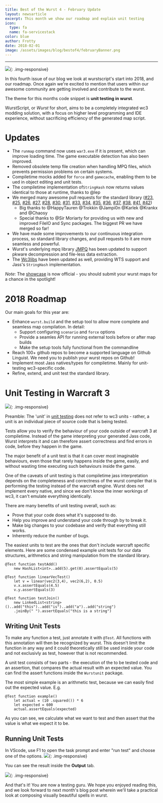 ```yaml
---
title: Best of the Wurst 4 - February Update
layout: newsarticle
excerpt: This month we show our roadmap and explain unit testing
icon:
  type: fa
  name: fa-servicestack
color: blue
author: Frotty
date: 2018-02-01
image: /assets/images/blog/bestof4/februaryBanner.png
---
```

------

![](/assets/images/blog/bestof4/februaryBanner.png){: .img-responsive}

In this fourth issue of our blog we look at wurstscript's start into 2018, and our roadmap. Once again we're excited to mention that users within our awesome community are getting involved and contribute to the wurst.

The theme for this months code snippet is **unit testing in wurst**.

WurstScript, or *Wurst* for short, aims to be a completely integrated wc3 modding solution, with a focus on higher level programming and IDE experience, without sacrificing efficiency of the generated map script.


Updates
===

* The `runmap` command now uses `war3.exe` if it is present, which can improve loading time. The game executable detection has also been improved.
* Removed obsolete temp file creation when handling MPQ files, which prevents permission problems on certain systems.
* Compiletime mocks added for `force` and `gamecache`, enabling them to be ued in object editing and unit tests.
* The compiletime implementation of`StringHash` now returns values identical to those at runtime, thanks to @lep
* We merged many awesome pull requests for the standard library ([#23](https://github.com/wurstscript/WurstStdlib2/pull/23), [#25](https://github.com/wurstscript/WurstStdlib2/pull/25), [#26](https://github.com/wurstscript/WurstStdlib2/pull/26), [#27](https://github.com/wurstscript/WurstStdlib2/pull/27), [#28](https://github.com/wurstscript/WurstStdlib2/pull/28), [#30](https://github.com/wurstscript/WurstStdlib2/pull/30), [#31](https://github.com/wurstscript/WurstStdlib2/pull/31), [#33](https://github.com/wurstscript/WurstStdlib2/pull/33), [#34](https://github.com/wurstscript/WurstStdlib2/pull/34), [#35](https://github.com/wurstscript/WurstStdlib2/pull/35), [#36](https://github.com/wurstscript/WurstStdlib2/pull/36), [#37](https://github.com/wurstscript/WurstStdlib2/pull/37), [#38](https://github.com/wurstscript/WurstStdlib2/pull/38), [#41](https://github.com/wurstscript/WurstStdlib2/pull/41), [#42](https://github.com/wurstscript/WurstStdlib2/pull/42))
    * Big thanks to @HappyTauren @Trokkin @Jampi0n @Karlek @Krankx and @Chaosy
    * Special thanks to @Sir Moriarty for providing us with new and improved FileIO and Sync packages. The biggest PR we have merged so far!
* We have made some improvements to our continuous integration process, so standard library changes, and pull requests to it are more seamless and powerful.
* Wurst's underlying mpq library [JMPQ](https://github.com/inwc3/JMPQ3) has been updated to support pkware decompression and file-less data extraction.
* The [Wc3libs](https://github.com/inwc3/wc3libs) have been updated as well, providing WTS support and Jass's `StringHash` implementation.

*Note*: The [showcase](https://wurstlang.org/showcase.html) is now official - you should submit your wurst maps for a chance in the spotlight!


2018 Roadmap
===

Our main goals for this year are:

* Enhance `wurst.build` and the setup tool to allow more complete and seamless map compilation. In detail:
    * Support configuring `scenario` and `force` options
    * Provide a seamles API for running external tools before or after map builds
    * Make the setup tools fully functional from the commandline
* Reach 100+ github repos to become a supported language on Github Linguist. We need you to publish your wurst repos on Github!
* Implement most Jass natives/types for compiletime. Mainly for unit-testing wc3-specific code.
* Refine, extend, and unit test the standard library.


Unit Testing in Warcraft 3
===
![](/assets/images/blog/bestof4/unitTestsBanner.png){: .img-responsive}

Preamble: The 'unit' in [unit testing](https://en.wikipedia.org/wiki/Unit_testing) does not refer to wc3 units - rather, a unit is an individual piece of source code that is being tested.

Tests allow you to verify the behaviour of your code outside of warcraft 3 at compiletime. Instead of the game interpreting your generated Jass code, Wurst interprets it and can therefore assert correctness and find errors in code, before they happen in the game.

The major benefit of a unit test is that it can cover most imaginable behaviours, even those that rarely happens inside the game, easily, and without wasting time executing such behaviours inside the game.

One of the caveats of unit testing is that compiletime jass interpretation depends on the completeness and correctness of the wurst compiler that is performing the testing instead of the warcraft engine. Wurst does not implement every native, and since we don't know the inner workings of wc3, it can't emulate everything identically.

There are many benefits of unit testing overall, such as:
* Prove that your code does what it's supposed to do.
* Help you improve and understand your code through by to break it.
* Make big changes to your codebase and verify that everything still works.
* Inherently reduce the number of bugs.

The easiest units to test are the ones that don't include warcraft specific elements. Here are some condensed example unit tests for our data structures, arithmetics and string manipulation from the standard library.

```wurst
@Test function testAdd()
	new HashList<int>..add(5).get(0).assertEquals(5)

@Test function linearVecTest()
	let v = linear(vec2(3,4), vec2(6,2), 0.5)
	v.x.assertEquals(4.5)
	v.y.assertEquals(3)

@Test function testJoin()
    new LinkedList<string>()..add("this")..add("is")..add("a")..add("string")
    .joinBy(" ").assertEquals("this is a string")
```

Writing Unit Tests
---

To make any function a test, just annotate it with `@Test`. All functions with this annotation will then be recognized by wurst. This doesn't limit the function in any way and it could theoretically still be used inside your code and not exclusivly as test, however that is not recommended.

A unit test consists of two parts - the execution of the to be tested code and an assertion, that compares the actual result with an expected value.
You can find the assert functions inside the `Wurstunit` package.

The most simple example is an arithmetic test, because we can easily find out the expected value. E.g.

```wurst
@Test function example()
    let actual = (10 .squared()) * 6
    let expected = 600
    actual.assertEquals(expected)
```

As you can see, we calculate what we want to test and then assert that the value is what we expect it to be.

Running Unit Tests
---

In VScode, use F1 to open the task prompt and enter "run test" and choose one of the options.
![](/assets/images/blog/bestof4/runTestVS.png){: .img-responsive}

You can see the result inside the __Output__ tab.

![](/assets/images/blog/bestof4/testOutputVS.png){: .img-responsive}

And that's it! You are now a testing guru. We hope you enjoyed reading this, and we look forward to next month's blog post wherein we'll take a practical look at composing visually beautiful spells in wurst.
